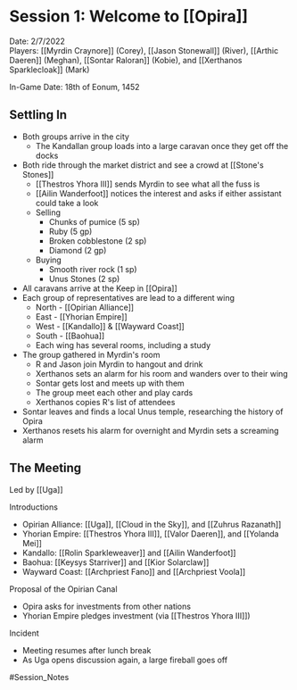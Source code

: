 # Session 1: Welcome to [[Opira]]

Date: 2/7/2022  
Players: [[Myrdin Craynore]] (Corey), [[Jason Stonewall]] (River), [[Arthic Daeren]] (Meghan), [[Sontar Raloran]] (Kobie), and [[Xerthanos Sparklecloak]] (Mark)

In-Game Date: 18th of Eonum, 1452

## Settling In
- Both groups arrive in the city
	- The Kandallan group loads into a large caravan once they get off the docks
- Both ride through the market district and see a crowd at [[Stone's Stones]]
	- [[Thestros Yhora III]] sends Myrdin to see what all the fuss is
	- [[Ailin Wanderfoot]] notices the interest and asks if either assistant could take a look
	- Selling
		- Chunks of pumice (5 sp)
		- Ruby (5 gp)
		- Broken cobblestone (2 sp)
		- Diamond (2 gp)
	- Buying
		- Smooth river rock (1 sp)
		- Unus Stones (2 sp)
- All caravans arrive at the Keep in [[Opira]]
- Each group of representatives are lead to a different wing
	- North - [[Opirian Alliance]]
	- East - [[Yhorian Empire]]
	- West - [[Kandallo]] & [[Wayward Coast]]
	- South - [[Baohua]]
	- Each wing has several rooms, including a study
- The group gathered in Myrdin's room
	- R and Jason join Myrdin to hangout and drink
	- Xerthanos sets an alarm for his room and wanders over to their wing
	- Sontar gets lost and meets up with them
	- The group meet each other and play cards
	- Xerthanos copies R's list of attendees 
- Sontar leaves and finds a local Unus temple, researching the history of Opira
- Xerthanos resets his alarm for overnight and Myrdin sets a screaming alarm

## The Meeting
Led by [[Uga]]

Introductions 
- Opirian Alliance: [[Uga]], [[Cloud in the Sky]], and [[Zuhrus Razanath]]
- Yhorian Empire: [[Thestros Yhora III]], [[Valor Daeren]], and [[Yolanda Mei]]
- Kandallo: [[Rolin Sparkleweaver]] and [[Ailin Wanderfoot]]
- Baohua: [[Keysys Starriver]] and [[Kior Solarclaw]]
- Wayward Coast: [[Archpriest Fano]] and [[Archpriest Voola]]

Proposal of the Opirian Canal
- Opira asks for investments from other nations
- Yhorian Empire pledges investment (via [[Thestros Yhora III]])

Incident
- Meeting resumes after lunch break
- As Uga opens discussion again, a large fireball goes off

#Session_Notes